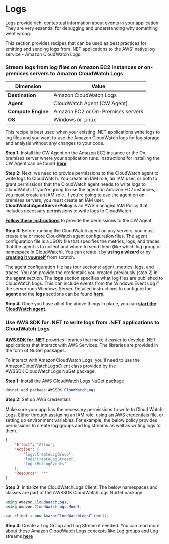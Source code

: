 # Logs

Logs provide rich, contextual information about events in your application.  They are very essential for debugging and understanding why something went wrong. 

This section provides recipes that can be used as best practices for emitting and sending logs from .NET applications to the AWS' native log service - Amazon CloudWatch Logs.

### Stream logs from log files on Amazon EC2 instances or on-premises servers to Amazon CloudWatch Logs


| **Dimension** | **Value** |
| -------- | -------- |
| **Destination** | Amazon CloudWatch Logs |
| **Agent** | CloudWatch Agent (CW Agent) |
| **Compute Engine** | Amazon EC2 or On-Premises servers |
| **OS** | Windows or Linux |

This recipe is best used when your existing .NET applications write logs to log files and you want to use the Amazon CloudWatch logs for log storage and analysis without any changes to your code.

**Step 1:** Install the CW Agent on the Amazon EC2 instance or the On-premises server where your application runs. Instructions for installing the CW Agent can be found [**here**](https://docs.aws.amazon.com/AmazonCloudWatch/latest/monitoring/install-CloudWatch-Agent-on-EC2-Instance.html).

**Step 2:** Next, we need to provide permissions to the CloudWatch agent to write logs to CloudWatch. You create an IAM role, an IAM user, or both to grant permissions that the CloudWatch agent needs to write logs to CloudWatch. If you're going to use the agent on Amazon EC2 instances, you must create an IAM role. If you're going to use the agent on on-premises servers, you must create an IAM user. **CloudWatchAgentServerPolicy** is an AWS managed IAM Policy that includes necessary permissions to write logs to CloudWatch.

[**Follow these instructions**](https://docs.aws.amazon.com/AmazonCloudWatch/latest/monitoring/create-iam-roles-for-cloudwatch-agent-commandline.html) to provide the permissions to the CW Agent.

**Step 3:** Before running the CloudWatch agent on any servers, you must create one or more CloudWatch agent configuration files. The agent configuration file is a JSON file that specifies the metrics, logs, and traces that the agent is to collect and where to send them (like which log group or namespace in CloudWatch). You can create it by [**using a wizard**](https://docs.aws.amazon.com/AmazonCloudWatch/latest/monitoring/create-cloudwatch-agent-configuration-file-wizard.html) or by [**creating it yourself**](https://docs.aws.amazon.com/AmazonCloudWatch/latest/monitoring/CloudWatch-Agent-Configuration-File-Details.html) from scratch.

The agent configuration file has four sections: agent, metrics, logs, and traces. You can provide the credentails you created previously (step 2) in the **agent** section. The **logs** section specifies what log files are published to CloudWatch Logs. This can include events from the Windows Event Log if the server runs Windows Server. Detailed instructions to configure the **agent** and the **logs** sections can be found [**here**](https://docs.aws.amazon.com/AmazonCloudWatch/latest/monitoring/CloudWatch-Agent-Configuration-File-Details.html).

**Step 4:** Once you have all of the above things in place, you can [**start the CloudWatch agent**](https://docs.aws.amazon.com/AmazonCloudWatch/latest/monitoring/install-CloudWatch-Agent-on-premise.html#start-CloudWatch-Agent-on-premise-SSM-onprem). 

### Use AWS SDK for .NET to write logs from .NET applications to CloudWatch Logs

[**AWS SDK for .NET**](https://docs.aws.amazon.com/sdk-for-net/) provides libraries that make it easier to develop .NET applications that interact with AWS Services. The libraries are provided in the form of NuGet packages.

To interact with AmazonCloudWatch Logs, you'll need to use the AmazonCloudWatchLogsClient class provided by the AWSSDK.CloudWatchLogs NuGet package.

**Step 1:** Install the AWS CloudWatch Logs NuGet package

```csharp
dotnet add package AWSSDK.CloudWatchLogs
```

**Step 2:** Set up AWS credentials

Make sure your app has the necessary permissions to write to Cloud Watch Logs. Either through assigning an IAM role, using an AWS credentials file, or setting up environment variables. For example, the below policy provides permissions to create log groups and log streams as well as writing logs to them.

```json
{
    "Effect": "Allow",
    "Action": [
        "logs:CreateLogGroup",
        "logs:CreateLogStream",
        "logs:PutLogEvents"
    ],
    "Resource": "*"
}
```

**Step 3:** Initialize the CloudWatchLogs Client. The below namespaces and classes are part of the AWSSDK.CloudWatchLogs NuGet package.

```csharp
using Amazon.CloudWatchLogs;
using Amazon.CloudWatchLogs.Model;

var client = new AmazonCloudWatchLogsClient();
```

**Step 4:** Create a Log Group and Log Stream if needed. You can read more about these Amazon CloudWatch Logs concepts like Log groups and Log streams [**here**](https://docs.aws.amazon.com/AmazonCloudWatch/latest/logs/CloudWatchLogsConcepts.html)


